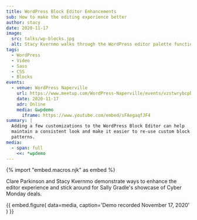 ```yaml
---
title: WordPress Block Editor Enhancements
sub: How to make the editing experience better
author: stacy
date: 2020-11-17
image:
  src: talks/wp-blocks.jpg
  alt: Stacy Kvernmo walks through the WordPress editor palette function code
tags:
  - WordPress
  - Video
  - Sass
  - CSS
  - Blocks
events:
  - venue: WordPress Naperville
    url: https://www.meetup.com/WordPress-Naperville/events/vzstwrybcpbwb/
    date: 2020-11-17
    adr: Online
    media: &wpdemo
      iframe: https://www.youtube.com/embed/sFAegaqfJF4
summary: |
  Adding a few customizations to the WordPress Block Editor can help
  maintain a consistent look and make it easier to re-use custom block
  patterns.
media:
  - span: full
    <<: *wpdemo
---
```


{% import "embed.macros.njk" as embed %}

Clare Parkinson and Stacy Kvernmo demonstrate ways to enhance the editor
experience and stick around for Sally Gradle's showcase of Cyber Monday deals.

{{ embed.figure(
  data=media,
  caption='Demo recorded November 17, 2020'
) }}
